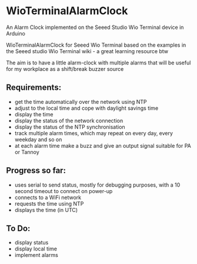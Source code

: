 # WioTerminalAlarmClock
An Alarm Clock implemented on the Seeed Studio Wio Terminal device in Arduino

WioTerminalAlarmClock for Seeed Wio Terminal based on the examples in the Seeed studio Wio Terminal wiki - a great learning resource btw

The aim is to have a little alarm-clock with multiple alarms that will be useful for my workplace as a shift/break buzzer source

## Requirements:
 - get the time automatically over the network using NTP
 - adjust to the local time and cope with daylight savings time
 - display the time
 - display the status of the network connection
 - display the status of the NTP synchronisation
 - track multiple alarm times, which may repeat on every day, every weekday and so on
 - at each alarm time make a buzz and give an output signal suitable for PA or Tannoy

## Progress so far:
 - uses serial to send status, mostly for debugging purposes, with a 10 second timeout to connect on power-up
 - connects to a WiFi network
 - requests the time using NTP
 - displays the time (in UTC)

## To Do:
 - display status
 - display local time
 - implement alarms
